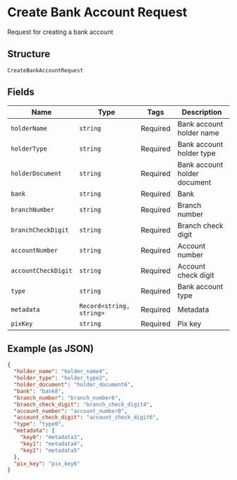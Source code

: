
# Create Bank Account Request

Request for creating a bank account

## Structure

`CreateBankAccountRequest`

## Fields

| Name | Type | Tags | Description |
|  --- | --- | --- | --- |
| `holderName` | `string` | Required | Bank account holder name |
| `holderType` | `string` | Required | Bank account holder type |
| `holderDocument` | `string` | Required | Bank account holder document |
| `bank` | `string` | Required | Bank |
| `branchNumber` | `string` | Required | Branch number |
| `branchCheckDigit` | `string` | Required | Branch check digit |
| `accountNumber` | `string` | Required | Account number |
| `accountCheckDigit` | `string` | Required | Account check digit |
| `type` | `string` | Required | Bank account type |
| `metadata` | `Record<string, string>` | Required | Metadata |
| `pixKey` | `string` | Required | Pix key |

## Example (as JSON)

```json
{
  "holder_name": "holder_name4",
  "holder_type": "holder_type2",
  "holder_document": "holder_document6",
  "bank": "bank8",
  "branch_number": "branch_number6",
  "branch_check_digit": "branch_check_digit4",
  "account_number": "account_number0",
  "account_check_digit": "account_check_digit6",
  "type": "type0",
  "metadata": {
    "key0": "metadata3",
    "key1": "metadata4",
    "key2": "metadata5"
  },
  "pix_key": "pix_key6"
}
```

